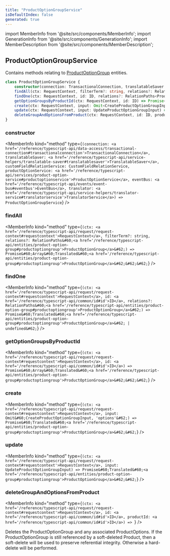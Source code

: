 ```yaml
---
title: "ProductOptionGroupService"
isDefaultIndex: false
generated: true
---
```

<!-- This file was generated from the Vendure source. Do not modify. Instead, re-run the "docs:build" script -->
import MemberInfo from '@site/src/components/MemberInfo';
import GenerationInfo from '@site/src/components/GenerationInfo';
import MemberDescription from '@site/src/components/MemberDescription';


## ProductOptionGroupService

<GenerationInfo sourceFile="packages/core/src/service/services/product-option-group.service.ts" sourceLine="35" packageName="@vendure/core" />

Contains methods relating to <a href='/reference/typescript-api/entities/product-option-group#productoptiongroup'>ProductOptionGroup</a> entities.

```ts title="Signature"
class ProductOptionGroupService {
    constructor(connection: TransactionalConnection, translatableSaver: TranslatableSaver, customFieldRelationService: CustomFieldRelationService, productOptionService: ProductOptionService, eventBus: EventBus, translator: TranslatorService)
    findAll(ctx: RequestContext, filterTerm?: string, relations?: RelationPaths<ProductOptionGroup>) => Promise<Array<Translated<ProductOptionGroup>>>;
    findOne(ctx: RequestContext, id: ID, relations?: RelationPaths<ProductOptionGroup>) => Promise<Translated<ProductOptionGroup> | undefined>;
    getOptionGroupsByProductId(ctx: RequestContext, id: ID) => Promise<Array<Translated<ProductOptionGroup>>>;
    create(ctx: RequestContext, input: Omit<CreateProductOptionGroupInput, 'options'>) => Promise<Translated<ProductOptionGroup>>;
    update(ctx: RequestContext, input: UpdateProductOptionGroupInput) => Promise<Translated<ProductOptionGroup>>;
    deleteGroupAndOptionsFromProduct(ctx: RequestContext, id: ID, productId: ID) => ;
}
```

<div className="members-wrapper">

### constructor

<MemberInfo kind="method" type={`(connection: <a href='/reference/typescript-api/data-access/transactional-connection#transactionalconnection'>TransactionalConnection</a>, translatableSaver: <a href='/reference/typescript-api/service-helpers/translatable-saver#translatablesaver'>TranslatableSaver</a>, customFieldRelationService: CustomFieldRelationService, productOptionService: <a href='/reference/typescript-api/services/product-option-service#productoptionservice'>ProductOptionService</a>, eventBus: <a href='/reference/typescript-api/events/event-bus#eventbus'>EventBus</a>, translator: <a href='/reference/typescript-api/service-helpers/translator-service#translatorservice'>TranslatorService</a>) => ProductOptionGroupService`}   />


### findAll

<MemberInfo kind="method" type={`(ctx: <a href='/reference/typescript-api/request/request-context#requestcontext'>RequestContext</a>, filterTerm?: string, relations?: RelationPaths&#60;<a href='/reference/typescript-api/entities/product-option-group#productoptiongroup'>ProductOptionGroup</a>&#62;) => Promise&#60;Array&#60;Translated&#60;<a href='/reference/typescript-api/entities/product-option-group#productoptiongroup'>ProductOptionGroup</a>&#62;&#62;&#62;`}   />


### findOne

<MemberInfo kind="method" type={`(ctx: <a href='/reference/typescript-api/request/request-context#requestcontext'>RequestContext</a>, id: <a href='/reference/typescript-api/common/id#id'>ID</a>, relations?: RelationPaths&#60;<a href='/reference/typescript-api/entities/product-option-group#productoptiongroup'>ProductOptionGroup</a>&#62;) => Promise&#60;Translated&#60;<a href='/reference/typescript-api/entities/product-option-group#productoptiongroup'>ProductOptionGroup</a>&#62; | undefined&#62;`}   />


### getOptionGroupsByProductId

<MemberInfo kind="method" type={`(ctx: <a href='/reference/typescript-api/request/request-context#requestcontext'>RequestContext</a>, id: <a href='/reference/typescript-api/common/id#id'>ID</a>) => Promise&#60;Array&#60;Translated&#60;<a href='/reference/typescript-api/entities/product-option-group#productoptiongroup'>ProductOptionGroup</a>&#62;&#62;&#62;`}   />


### create

<MemberInfo kind="method" type={`(ctx: <a href='/reference/typescript-api/request/request-context#requestcontext'>RequestContext</a>, input: Omit&#60;CreateProductOptionGroupInput, 'options'&#62;) => Promise&#60;Translated&#60;<a href='/reference/typescript-api/entities/product-option-group#productoptiongroup'>ProductOptionGroup</a>&#62;&#62;`}   />


### update

<MemberInfo kind="method" type={`(ctx: <a href='/reference/typescript-api/request/request-context#requestcontext'>RequestContext</a>, input: UpdateProductOptionGroupInput) => Promise&#60;Translated&#60;<a href='/reference/typescript-api/entities/product-option-group#productoptiongroup'>ProductOptionGroup</a>&#62;&#62;`}   />


### deleteGroupAndOptionsFromProduct

<MemberInfo kind="method" type={`(ctx: <a href='/reference/typescript-api/request/request-context#requestcontext'>RequestContext</a>, id: <a href='/reference/typescript-api/common/id#id'>ID</a>, productId: <a href='/reference/typescript-api/common/id#id'>ID</a>) => `}   />

Deletes the ProductOptionGroup and any associated ProductOptions. If the ProductOptionGroup
is still referenced by a soft-deleted Product, then a soft-delete will be used to preserve
referential integrity. Otherwise a hard-delete will be performed.


</div>
